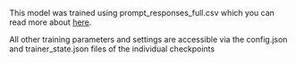 This model was trained using prompt_responses_full.csv which you can read more about [here](https://huggingface.co/datasets/rewardsignal/reddit_writing_prompts).

All other training parameters and settings are accessible via the config.json and trainer_state.json files of the individual checkpoints